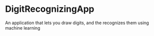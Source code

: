 # DigitRecognizingApp
An application that lets you draw digits, and the recognizes them using machine learning
